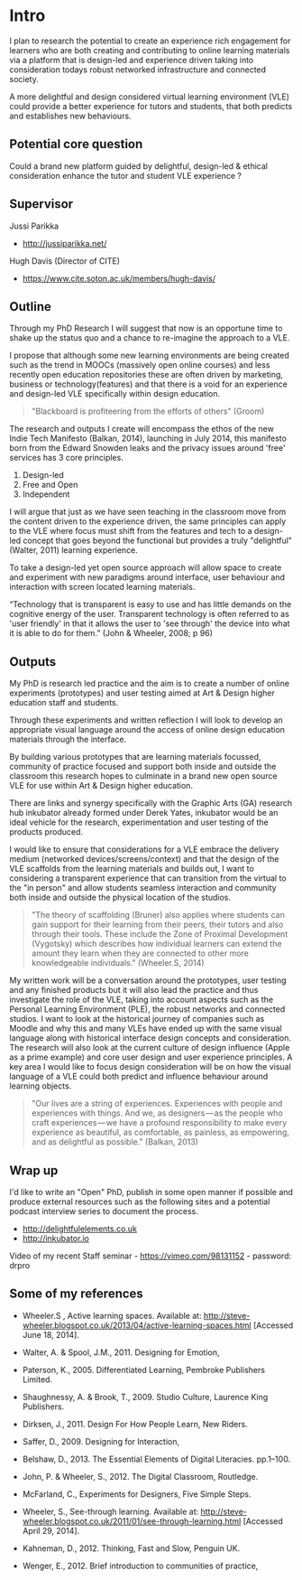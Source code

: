 # Intro	
I plan to research the potential to create an experience rich engagement for learners who are both creating and contributing to online learning materials via a platform that is design-led and experience driven taking into consideration todays robust networked infrastructure and connected society.

A more delightful and design considered virtual learning environment (VLE) could provide a better experience for tutors and students, that both predicts and establishes new behaviours.

## Potential core question 
Could a brand new platform guided by delightful, design-led & ethical consideration enhance the tutor and student VLE experience ?

## Supervisor
Jussi Parikka 
- http://jussiparikka.net/

Hugh Davis (Director of CITE) 
- https://www.cite.soton.ac.uk/members/hugh-davis/

## Outline

Through my PhD Research I will suggest that now is an opportune time to shake up the status quo and a chance to re-imagine the approach to a VLE. 

I propose that although some new learning environments are being created such as the trend in MOOCs (massively open online courses) and less recently open education repositories these are often driven by marketing, business or technology(features) and that there is a void for  an experience and design-led VLE specifically within design education. 

> "Blackboard is profiteering from the efforts of others" (Groom)

The research and outputs I create will encompass the ethos of the new Indie Tech Manifesto (Balkan, 2014), launching in July 2014, this manifesto born from the Edward Snowden leaks and the privacy issues around 'free' services has 3 core principles.

1. Design-led
2. Free and Open
3. Independent

I will argue that just as we have seen teaching in the classroom move from the content driven to the experience driven, the same principles can apply to the VLE where focus must shift from the features and tech to a design-led concept that goes beyond the functional but provides a truly "delightful" (Walter, 2011) learning experience.

To take a design-led yet open source approach will allow space to create and experiment with new paradigms around interface, user behaviour and interaction with screen located learning materials. 
 
“Technology that is transparent is easy to use and has little demands on the cognitive energy of the user. Transparent technology is often referred to as 'user friendly' in that it allows the user to 'see through' the device into what it is able to do for them.” (John & Wheeler, 2008; p 96)

## Outputs

My PhD is research led practice and the aim is to create a number of online experiments (prototypes) and user testing aimed at Art & Design higher education staff and students.

Through these experiments and written reflection I will look to develop an appropriate visual language around the access of online design education materials through the interface.

By building various prototypes that are learning materials focussed, community of practice focused and support both inside and outside the classroom this research hopes to culminate in a brand new open source VLE for use within Art & Design higher education. 

There are links and synergy specifically with the Graphic Arts (GA) research hub inkubator already formed under Derek Yates, inkubator would be an ideal vehicle for the research, experimentation and user testing of the products produced.

I would like to ensure that considerations for a VLE embrace the delivery medium (networked devices/screens/context) and that the design of the VLE scaffolds from the learning materials and builds out, I want to considering a transparent experience that can transition from the virtual to the "in person" and allow students seamless interaction and community both inside and outside the physical location of the studios.

> "The theory of scaffolding (Bruner) also applies where students can gain support for their learning from their peers, their tutors and also through their tools. These include the Zone of Proximal Development (Vygotsky) which describes how individual learners can extend the amount they learn when they are connected to other more knowledgeable individuals."
> (Wheeler.S, 2014)

My written work will be a conversation around the prototypes, user testing and any finished products but it will also lead the practice and thus investigate the role of the VLE, taking into account aspects such as the Personal Learning Environment (PLE), the robust networks and connected studios. I want to look at the historical journey of companies such as Moodle and why this and many VLEs have ended up with the same visual language along with historical interface design concepts and consideration. The research will also look at the current culture of design influence (Apple as a prime example) and core user design and user experience principles. A key area I would like to focus design consideration will be on how the visual language of a VLE could both predict and influence behaviour around learning objects.

>"Our lives are a string of experiences. Experiences with people and experiences with things. And we, as designers — as the people who craft experiences — we have a profound responsibility to make every experience as beautiful, as comfortable, as painless, as empowering, and as delightful as possible." 
> (Balkan, 2013)


## Wrap up
I'd like to write an "Open" PhD, publish in some open manner if possible and produce external resources such as the following sites and a potential podcast interview series to document the process.
- http://delightfulelements.co.uk 
- http://inkubator.io

Video of my recent Staff seminar
	- https://vimeo.com/98131152
	- password: drpro  


## Some of my references

- Wheeler.S , Active learning spaces. Available at: http://steve-wheeler.blogspot.co.uk/2013/04/active-learning-spaces.html [Accessed June 18, 2014].

- Walter, A. & Spool, J.M., 2011. Designing for Emotion,

- Paterson, K., 2005. Differentiated Learning, Pembroke Publishers Limited.

- Shaughnessy, A. & Brook, T., 2009. Studio Culture, Laurence King Publishers.

- Dirksen, J., 2011. Design For How People Learn, New Riders.

- Saffer, D., 2009. Designing for Interaction,

- Belshaw, D., 2013. The Essential Elements of Digital Literacies. pp.1–100.

- John, P. & Wheeler, S., 2012. The Digital Classroom, Routledge.

- McFarland, C., Experiments for Designers, Five Simple Steps.

- Wheeler, S., See-through learning. Available at: http://steve-wheeler.blogspot.co.uk/2011/01/see-through-learning.html [Accessed April 29, 2014].

- Kahneman, D., 2012. Thinking, Fast and Slow, Penguin UK.

- Wenger, E., 2012. Brief introduction to communities of practice,